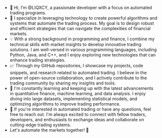 - 👋 Hi, I’m @LIQXCY, a passionate developer with a focus on automated trading programs.
- 🔧 I specialize in leveraging technology to create powerful algorithms and systems that automate the trading process. My goal is to design robust and efficient strategies that can navigate the complexities of financial markets. 
- 💡 With a strong background in programming and finance, I combine my technical skills with market insights to develop innovative trading solutions. I am well-versed in various programming languages, including Python, Java, and C++, and I enjoy exploring new technologies that can enhance trading strategies. 
- 📈 Through my GitHub repositories, I showcase my projects, code snippets, and research related to automated trading. I believe in the power of open-source collaboration, and I actively contribute to the trading community by sharing my insights and tools.
- 🌱 I'm constantly learning and keeping up with the latest advancements in quantitative finance, machine learning, and data analysis. I enjoy diving into large datasets, implementing statistical models, and optimizing algorithms to improve trading performance.
- 🤝 If you're interested in automated trading or have any questions, feel free to reach out. I'm always excited to connect with fellow traders, developers, and enthusiasts to exchange ideas and collaborate on cutting-edge trading systems.
- Let's automate the markets together! 🚀 
  

<!---
LIQXCY/LIQXCY is a ✨ special ✨ repository because its `README.md` (this file) appears on your GitHub profile.
You can click the Preview link to take a look at your changes.
--->
